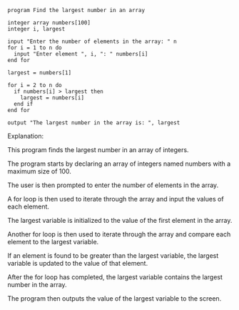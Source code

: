 ```portugal
program Find the largest number in an array

integer array numbers[100]
integer i, largest

input "Enter the number of elements in the array: " n
for i = 1 to n do
  input "Enter element ", i, ": " numbers[i]
end for

largest = numbers[1]

for i = 2 to n do
  if numbers[i] > largest then
    largest = numbers[i]
  end if
end for

output "The largest number in the array is: ", largest
```

Explanation:

This program finds the largest number in an array of integers.

The program starts by declaring an array of integers named numbers with a maximum size of 100.

The user is then prompted to enter the number of elements in the array.

A for loop is then used to iterate through the array and input the values of each element.

The largest variable is initialized to the value of the first element in the array.

Another for loop is then used to iterate through the array and compare each element to the largest variable.

If an element is found to be greater than the largest variable, the largest variable is updated to the value of that element.

After the for loop has completed, the largest variable contains the largest number in the array.

The program then outputs the value of the largest variable to the screen.